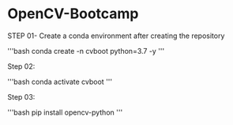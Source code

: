 # OpenCV-Bootcamp

STEP 01- Create a conda environment after creating the repository

'''bash
conda create -n cvboot python=3.7 -y
'''

Step 02:

'''bash
conda activate cvboot
'''

Step 03:

'''bash
pip install opencv-python
'''
